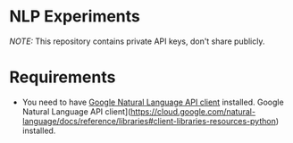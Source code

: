 # NLP Experiments

*NOTE:* This repository contains private API keys, don't share publicly.

# Requirements
* You need to have [Google Natural Language API client](https://cloud.google.com/natural-language/docs/reference/libraries#client-libraries-resources-python) installed.
Google Natural Language API client](https://cloud.google.com/natural-language/docs/reference/libraries#client-libraries-resources-python) installed.
